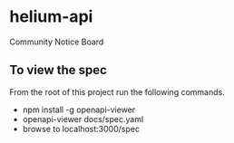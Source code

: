 # helium-api
Community Notice Board

## To view the spec
From the root of this project run the following commands.

- npm install -g openapi-viewer
- openapi-viewer docs/spec.yaml
- browse to localhost:3000/spec